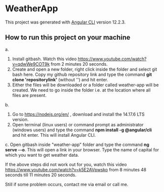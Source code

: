 # WeatherApp

This project was generated with [Angular CLI](https://github.com/angular/angular-cli) version 12.2.3.

## How to run this project on your machine
a.
1. Install gitbash. Watch this video https://www.youtube.com/watch?v=qdwWe9COT9k from 2 minutes 20 seconds.
2. Create and open a new folder, right click inside the folder and select git bash here. Copy my github repository link and type the command **git clone 'repositorylink'** (without '') and hit enter.
3. Either the files will be downloaded or a folder called weather-app will be created. We need to go inside the folder i.e. at the location where all files are present.

b.
1. Go to https://nodejs.org/en/ , download and install the 14.17.6 LTS version.
2. Open terminal (linux users) or command prompt as administrator (windows users) and type the command **npm install -g @angular/cli** and hit enter. This will install Angular CLI.

c.
Open gitbash inside "weather-app" folder and type the command **ng serve --o**. This will open a link in your browser. Type the name of capital for which you want to get weather data.

If the above steps did not work out for you, watch this video https://www.youtube.com/watch?v=k5E2AVpwsko from 8 minutes 48 seconds till 11 minutes 20 seconds.

Still if some problem occurs, contact me via email or call me.
